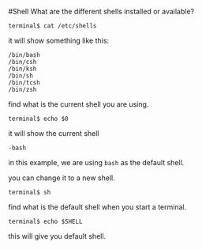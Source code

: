 #Shell
What are the different shells installed or available?

``` terminal$ cat /etc/shells ```

it will show something like this:

```
/bin/bash
/bin/csh
/bin/ksh
/bin/sh
/bin/tcsh
/bin/zsh
```

find what is the current shell you are using.

``` terminal$ echo $0 ```

it will show the current shell

```
-bash
```
in this example, we are using ```bash``` as the default shell.

you can change it to a new shell.

```
terminal$ sh

```
find what is the default shell when you start a terminal.

```
terminal$ echo $SHELL
````
this will give you default shell.



